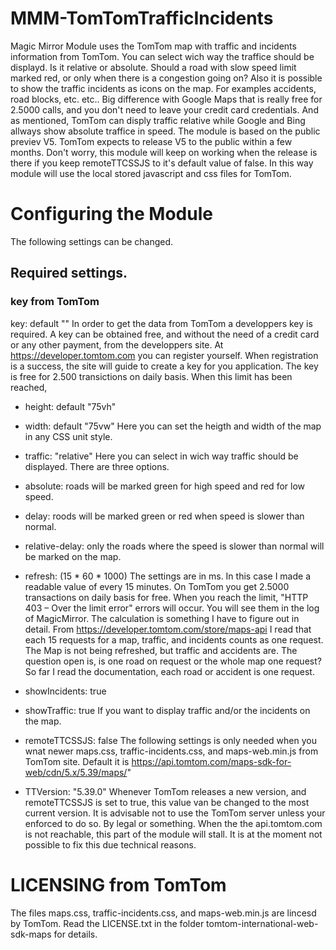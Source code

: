 # MMM-TomTomTrafficIncidents
Magic Mirror Module uses the TomTom map with traffic and incidents information from TomTom. You can select wich way the traffice should be displayd. Is it relative or absolute. Should a road with slow speed limit marked red, or only when there is a congestion going on? Also it is possible to show the traffic incidents as icons on the map. For examples accidents, road blocks, etc. etc..
Big difference with Google Maps that is really free for 2.5000 calls, and you don't need to leave your credit card credentials. And as mentioned, TomTom can disply traffic relative while Google and Bing allways show absolute traffice in speed.
The module is based on the public previev V5. TomTom expects to release V5 to the public within a few months. Don't worry, this module will keep on working when the release is there if you keep remoteTTCSSJS to it's default value of false. In this way module will use the local stored javascript and css files for TomTom.

# Configuring the Module
The following settings can be changed.

## Required settings.
### key from TomTom
key: default ""
In order to get the data from TomTom a developpers key is required. A key can be obtained free, and without the need of a credit card or any other payment, from the developpers site. At https://developer.tomtom.com you can register yourself. When registration is a success, the site will guide to create a key for you application.
The key is free for 2.500 transictions on daily basis. When this limit has been reached, 

- height: default "75vh"
- width: default "75vw"
Here you can set the heigth and width of the map in any CSS unit style.

- traffic: "relative"
Here you can select in wich way traffic should be displayed. There are three options.
- absolute: roads will be marked green for high speed and red for low speed.
- delay: roods will be marked green or red when speed is slower than normal.
- relative-delay:  only the roads where the speed is slower than normal will be marked on the map.

- refresh: (15 * 60 * 1000)
The settings are in ms. In this case I made a readable value of every  15 minutes. On TomTom you get 2.5000 transactions on daily basis for free. When you reach the limit, "HTTP 403 – Over the limit error" errors will occur. You will see them in the log of MagicMirror.
The calculation is something I have to figure out in detail. From https://developer.tomtom.com/store/maps-api I read that each 15 requests for a map, traffic, and incidents counts as one request. The Map is not being refreshed, but traffic and accidents are. The question open is, is one road on request or the whole map one request? So far I read the documentation, each road or accident is one request.

- showIncidents: true
- showTraffic: true
If you want to display traffic and/or the incidents on the map.

- remoteTTCSSJS: false
The following settings is only needed when you wnat newer maps.css, traffic-incidents.css, and maps-web.min.js from TomTom site.
Default it is https://api.tomtom.com/maps-sdk-for-web/cdn/5.x/5.39/maps/" 

- TTVersion: "5.39.0" Whenever TomTom releases a new version, and remoteTTCSSJS is set to true, this value van be changed to the most current version. It is advisable not to use the TomTom server unless your enforced to do so. By legal or something. When the the api.tomtom.com is not reachable, this part of the module will stall. It is at the moment not possible to fix this due technical reasons.

# LICENSING from TomTom
The files maps.css, traffic-incidents.css, and maps-web.min.js are lincesd by TomTom. Read the LICENSE.txt in the folder tomtom-international-web-sdk-maps for details.
